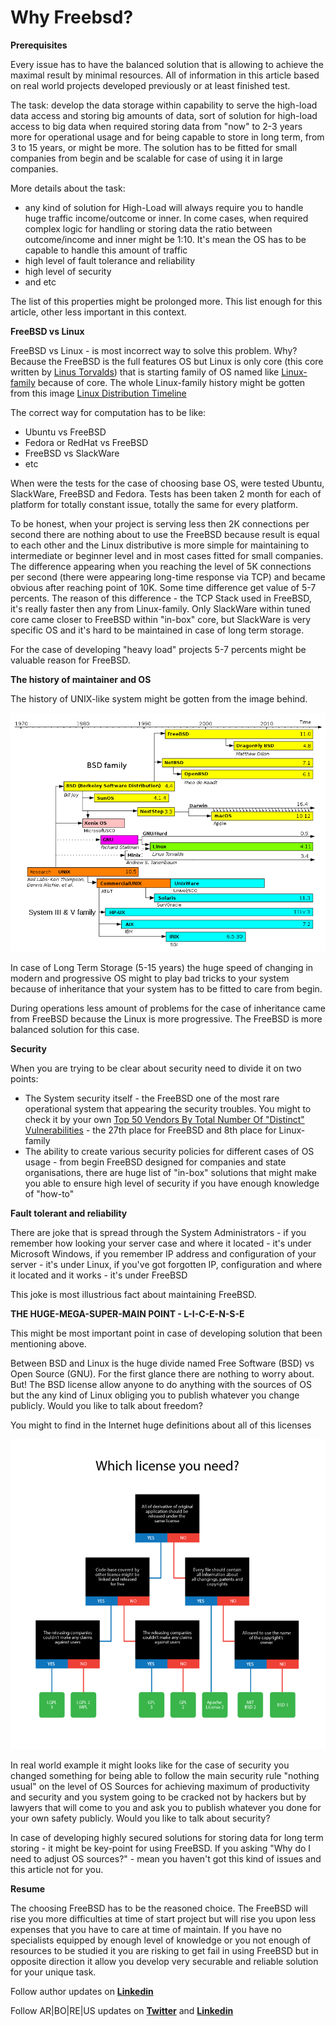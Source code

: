 # Why Freebsd?

**Prerequisites**

Every issue has to have the balanced solution that is allowing to achieve the maximal result by minimal resources. All of information in this article based on real world projects developed previously or at least finished test.

The task: develop the data storage within capability to serve the high-load data access and storing big amounts of data, sort of solution for high-load access to big data when required storing data from "now" to 2-3 years more for operational usage and for being capable to store in long term, from 3 to 15 years, or might be more. The solution has to be fitted for small companies from begin and be scalable for case of using it in large companies.

More details about the task:

* any kind of solution for High-Load will always require you to handle huge traffic income/outcome or inner. In come cases, when required complex logic for handling or storing data the ratio between outcome/income and inner might be 1:10. It's mean the OS has to be capable to handle this amount of traffic
* high level of fault tolerance and reliability
* high level of security
* and etc

The list of this properties might be prolonged more. This list enough for this article, other less important in this context.

**FreeBSD vs Linux**

FreeBSD vs Linux - is most incorrect way to solve this problem. Why? Because the FreeBSD is the full features OS but Linux is only core (this core written by [Linus Torvalds](https://en.wikipedia.org/wiki/Linus_Torvalds)) that is starting family of OS named like [Linux-family](https://en.wikipedia.org/wiki/Linux) because of core. The whole Linux-family history might be gotten from this image [Linux Distribution Timeline](https://en.wikipedia.org/wiki/Linux#/media/File:Linux_Distribution_Timeline.svg)

The correct way for computation has to be like:

* Ubuntu vs FreeBSD
* Fedora or RedHat vs FreeBSD
* FreeBSD vs SlackWare
* etc

When were the tests for the case of choosing base OS, were tested Ubuntu, SlackWare, FreeBSD and Fedora. Tests has been taken 2 month for each of platform for totally constant issue, totally the same for every platform.

To be honest, when your project is serving less then 2K connections per second there are nothing about to use the FreeBSD because result is equal to each other and the Linux distributive is more simple for maintaining to intermediate or beginner level and in most cases fitted for small companies. The difference appearing when you reaching the level of 5K connections per second (there were appearing long-time response via TCP) and became obvious after reaching point of 10K. Some time difference get value of 5-7 percents. The reason of this difference - the TCP Stack used in FreeBSD, it's really faster then any from Linux-family. Only SlackWare within tuned core came closer to FreeBSD within "in-box" core, but SlackWare is very specific OS and it's hard to be maintained in case of long term storage.

For the case of developing "heavy load" projects 5-7 percents might be valuable reason for FreeBSD.

**The history of maintainer and OS**

The history of UNIX-like system might be gotten from the image behind.

![](https://raw.githubusercontent.com/ArboreusSystems/arboreus_articles/master/freebsd/why_freebsd/illustrations/unix_history.png)

In case of Long Term Storage (5-15 years) the huge speed of changing in modern and progressive OS might to play bad tricks to your system because of inheritance that your system has to be fitted to care from begin.

During operations less amount of problems for the case of inheritance came from FreeBSD because the Linux is more progressive. The FreeBSD is more balanced solution for this case.

**Security**

When you are trying to be clear about security need to divide it  on two points:

* The System security itself - the FreeBSD one of the most rare operational system that appearing the security troubles. You might to check it by your own [Top 50 Vendors By Total Number Of "Distinct" Vulnerabilities](https://www.cvedetails.com/top-50-vendors.php?year=0) - the 27th place for FreeBSD and 8th place for Linux-family
* The ability to create various security policies for different cases of OS usage - from begin FreeBSD designed for companies and state organisations, there are huge list of "in-box" solutions that might make you able to ensure high level of security if you have enough knowledge of "how-to"

**Fault tolerant and reliability**

There are joke that is spread through the System Administrators - if you remember how looking your server case and where it located - it's under Microsoft Windows, if you remember IP address and configuration of your server - it's under Linux, if you've got forgotten IP, configuration and where it located and it works - it's under FreeBSD

This joke is most illustrious fact about maintaining FreeBSD.

**THE HUGE-MEGA-SUPER-MAIN POINT - L-I-C-E-N-S-E**

This might be most important point in case of developing solution that been mentioning above.

Between BSD and Linux is the huge divide named Free Software (BSD) vs Open Source (GNU). For the first glance there are nothing to worry about. But! The BSD license allow anyone to do anything with the sources of OS but the any kind of Linux obliging you to publish whatever you change publicly. Would you like to talk about freedom?

You might to find in the Internet huge definitions about all of this licenses

![](https://raw.githubusercontent.com/ArboreusSystems/arboreus_articles/master/freebsd/why_freebsd/illustrations/license_001.png)

In real world example it might looks like for the case of security you changed something for being able to follow the main security rule "nothing usual" on the level of OS Sources for achieving maximum of productivity and security and you system going to be cracked not by hackers but by lawyers that will come to you and ask you to publish whatever you done for your own safety publicly. Would you like to talk about security?

In case of developing highly secured solutions for storing data for long term storing - it might be key-point for using FreeBSD. If you asking "Why do I need to adjust OS sources?" - mean you haven't got this kind of issues and this article not for you.

**Resume**

The choosing FreeBSD has to be the reasoned choice. The FreeBSD will rise you more difficulties at time of start project but will rise you upon less expenses that you have to care at time of maintain. If you have no specialists equipped by enough level of knowledge or you not enough of resources to be studied it you are risking to get fail in using FreeBSD but in opposite direction it allow you develop very securable and reliable solution for your unique task.

Follow author updates on [**Linkedin**](https://www.linkedin.com/in/alexandr-kirilov-3365b992/)

Follow AR|BO|RE|US updates on [**Twitter**](https://twitter.com/ArboreusSystems) and [**Linkedin**](www.linkedin.com/company/arboreus-systems/)